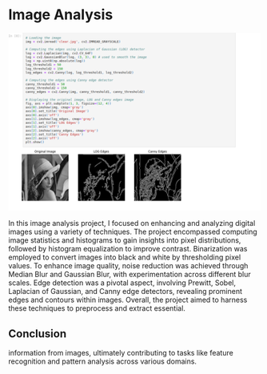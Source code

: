 # Image Analysis

![Image](images.png)

In this image analysis project, I focused on enhancing and analyzing digital images using a variety of techniques.
The project encompassed computing image statistics and histograms to gain insights into pixel distributions,
followed by histogram equalization to improve contrast. Binarization was employed to convert images
into black and white by thresholding pixel values.
To enhance image quality, noise reduction was achieved through Median Blur and Gaussian Blur, with experimentation across different blur scales. Edge detection was a pivotal aspect,
involving Prewitt, Sobel, Laplacian of Gaussian, and Canny edge detectors,
revealing prominent edges and contours within images.
Overall, the project aimed to harness these techniques to preprocess and extract essential.

## Conclusion

information from images, ultimately contributing to tasks like feature recognition and pattern analysis across various domains.
